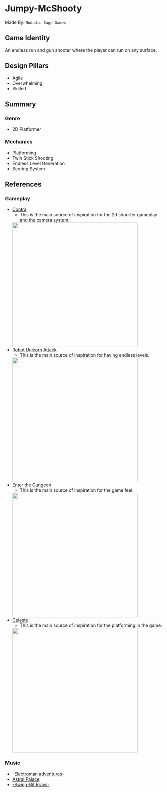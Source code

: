 # Jumpy-McShooty
Made By: `Nodadic Sage Games`

## Game Identity
An endless run and gun shooter where the player can run on any surface.

## Design Pillars

- Agile
- Overwhelming
- Skilled

## Summary

### Genre

- 2D Platformer

### Mechanics

- Platforming
- Twin Stick Shooting
- Endless Level Generation
- Scoring System

## References

### Gameplay

- [Contra](https://youtu.be/888vbCs9wLY?si=78Cn3z3Yx-gk-Xqa)
  - This is the main source of inspiration for the 2d shoorter gameplay and the camera system.
  <img src="https://i.ytimg.com/vi/2ab7K_NU9J8/maxresdefault.jpg" width="400">  
- [Robot Unicorn Attack](https://youtu.be/-n-GvhmSMnU?si=6dP0zmERfDQyYnzF)
  - This is the main source of inspiration for having endless levels.
  <img src="https://gbhbl.com/wp-content/uploads/2017/08/IMG_4458-1024x576.png" width="400">
- [Enter the Gungeon](https://store.steampowered.com/app/311690/Enter_the_Gungeon/)
  - This is the main source of inspiration for the game feel.
  <img src="https://static.wikia.nocookie.net/enterthegungeon_gamepedia/images/f/f8/SS_1.png/revision/latest/scale-to-width-down/1200?cb=20150406205227" width="400">
- [Celeste](https://store.steampowered.com/app/504230/Celeste/)
  - This is the main source of inspiration for the platforming in the game.
  <img src="https://images.gamebanana.com/img/ss/mods/5d5ae491a3cf5.webp" width="400">

### Music

- [-Electroman adventures-](https://www.newgrounds.com/audio/listen/479319)
- [Astral Palace](https://www.newgrounds.com/audio/listen/1153085)
- [-Swing-Bit Brawl-](https://www.newgrounds.com/audio/listen/492084)
